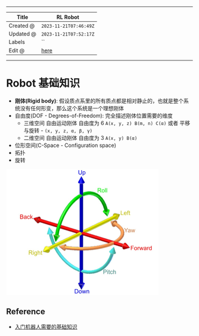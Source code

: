 -----

| Title     | RL Robot                                              |
| --------- | ----------------------------------------------------- |
| Created @ | `2023-11-21T07:46:49Z`                                |
| Updated @ | `2023-11-21T07:52:17Z`                                |
| Labels    | \`\`                                                  |
| Edit @    | [here](https://github.com/junxnone/aiwiki/issues/458) |

-----

# Robot 基础知识

  - **刚体(Rigid body)**: 假设质点系里的所有质点都是相对静止的，也就是整个系统没有任何形变，那么这个系统是一个理想刚体
  - 自由度(DOF - Degrees-of-Freedom): 完全描述刚体位置需要的维度
      - 三维空间 自由运动刚体 自由度为 6 `A(x, y, z) B(m, n) C(α)` 或者 平移与旋转 - `(x, y,
        z, α, β, γ)`
      - 二维空间 自由运动刚体 自由度为 3 `A(x, y) B(α)`
  - 位形空间(C-Space - Configuration space)
  - 拓扑
  - 旋转

![image](media/3253746b4994820eca8a5f566b80fa03c6d6500a.png)

## Reference

  - [入门机器人需要的基础知识](https://zhuanlan.zhihu.com/p/655770237)
